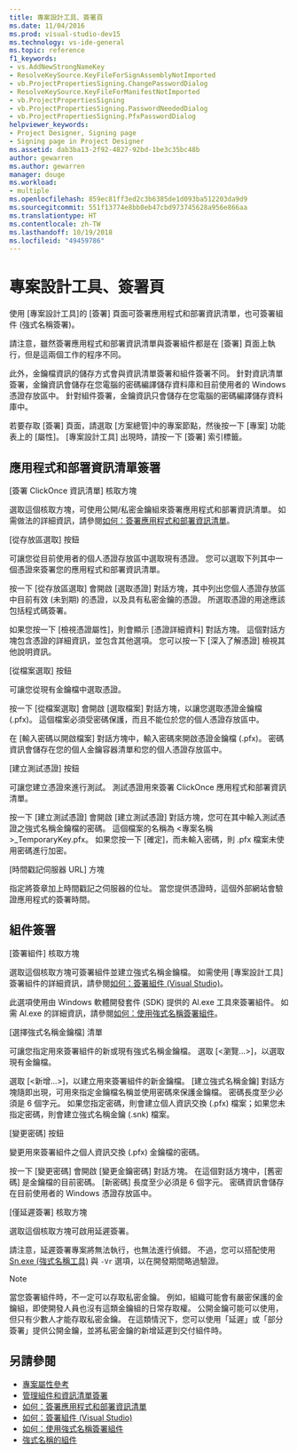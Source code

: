 ```yaml
---
title: 專案設計工具、簽署頁
ms.date: 11/04/2016
ms.prod: visual-studio-dev15
ms.technology: vs-ide-general
ms.topic: reference
f1_keywords:
- vs.AddNewStrongNameKey
- ResolveKeySource.KeyFileForSignAssemblyNotImported
- vb.ProjectPropertiesSigning.ChangePasswordDialog
- ResolveKeySource.KeyFileForManifestNotImported
- vb.ProjectPropertiesSigning
- vb.ProjectPropertiesSigning.PasswordNeededDialog
- vb.ProjectPropertiesSigning.PfxPasswordDialog
helpviewer_keywords:
- Project Designer, Signing page
- Signing page in Project Designer
ms.assetid: dab3ba13-2f92-4827-92bd-1be3c35bc48b
author: gewarren
ms.author: gewarren
manager: douge
ms.workload:
- multiple
ms.openlocfilehash: 859ec81ff3ed2c3b6385de1d093ba512203da9d9
ms.sourcegitcommit: 551f13774e8bb0eb47cbd973745628a956e866aa
ms.translationtype: HT
ms.contentlocale: zh-TW
ms.lasthandoff: 10/19/2018
ms.locfileid: "49459786"
---
```

# <a name="signing-page-project-designer"></a>專案設計工具、簽署頁
使用 [專案設計工具]的 [簽署] 頁面可簽署應用程式和部署資訊清單，也可簽署組件 (強式名稱簽署)。

 請注意，雖然簽署應用程式和部署資訊清單與簽署組件都是在 [簽署] 頁面上執行，但是這兩個工作的程序不同。

 此外，金鑰檔資訊的儲存方式會與資訊清單簽署和組件簽署不同。 針對資訊清單簽署，金鑰資訊會儲存在您電腦的密碼編譯儲存資料庫和目前使用者的 Windows 憑證存放區中。 針對組件簽署，金鑰資訊只會儲存在您電腦的密碼編譯儲存資料庫中。

 若要存取 [簽署] 頁面，請選取 [方案總管]中的專案節點，然後按一下 [專案] 功能表上的 [屬性]。 [專案設計工具] 出現時，請按一下 [簽署] 索引標籤。

## <a name="application-and-deployment-manifest-signing"></a>應用程式和部署資訊清單簽署
 [簽署 ClickOnce 資訊清單] 核取方塊

 選取這個核取方塊，可使用公開/私密金鑰組來簽署應用程式和部署資訊清單。 如需做法的詳細資訊，請參閱[如何：簽署應用程式和部署資訊清單](../../ide/how-to-sign-application-and-deployment-manifests.md)。

 [從存放區選取] 按鈕

 可讓您從目前使用者的個人憑證存放區中選取現有憑證。 您可以選取下列其中一個憑證來簽署您的應用程式和部署資訊清單。

 按一下 [從存放區選取] 會開啟 [選取憑證] 對話方塊，其中列出您個人憑證存放區中目前有效 (未到期) 的憑證，以及具有私密金鑰的憑證。 所選取憑證的用途應該包括程式碼簽署。

 如果您按一下 [檢視憑證屬性]，則會顯示 [憑證詳細資料] 對話方塊。 這個對話方塊包含憑證的詳細資訊，並包含其他選項。 您可以按一下 [深入了解憑證] 檢視其他說明資訊。

 [從檔案選取] 按鈕

 可讓您從現有金鑰檔中選取憑證。

 按一下 [從檔案選取] 會開啟 [選取檔案] 對話方塊，以讓您選取憑證金鑰檔 (.pfx)。 這個檔案必須受密碼保護，而且不能位於您的個人憑證存放區中。

 在 [輸入密碼以開啟檔案] 對話方塊中，輸入密碼來開啟憑證金鑰檔 (.pfx)。 密碼資訊會儲存在您的個人金鑰容器清單和您的個人憑證存放區中。

 [建立測試憑證] 按鈕

 可讓您建立憑證來進行測試。 測試憑證用來簽署 ClickOnce 應用程式和部署資訊清單。

 按一下 [建立測試憑證] 會開啟 [建立測試憑證] 對話方塊，您可在其中輸入測試憑證之強式名稱金鑰檔的密碼。 這個檔案的名稱為 <專案名稱>_TemporaryKey.pfx。 如果您按一下 [確定]，而未輸入密碼，則 .pfx 檔案未使用密碼進行加密。

 [時間戳記伺服器 URL] 方塊

 指定將簽章加上時間戳記之伺服器的位址。 當您提供憑證時，這個外部網站會驗證應用程式的簽署時間。

## <a name="assembly-signing"></a>組件簽署
 [簽署組件] 核取方塊

 選取這個核取方塊可簽署組件並建立強式名稱金鑰檔。 如需使用 [專案設計工具] 簽署組件的詳細資訊，請參閱[如何：簽署組件 (Visual Studio)](../managing-assembly-and-manifest-signing.md#how-to-sign-an-assembly-in-visual-studio)。

 此選項使用由 Windows 軟體開發套件 (SDK) 提供的 Al.exe 工具來簽署組件。 如需 Al.exe 的詳細資訊，請參閱[如何：使用強式名稱簽署組件](/dotnet/framework/app-domains/how-to-sign-an-assembly-with-a-strong-name)。

 [選擇強式名稱金鑰檔] 清單

 可讓您指定用來簽署組件的新或現有強式名稱金鑰檔。 選取 [\<瀏覽...>]，以選取現有金鑰檔。

 選取 [\<新增...>]，以建立用來簽署組件的新金鑰檔。 [建立強式名稱金鑰] 對話方塊隨即出現，可用來指定金鑰檔名稱並使用密碼來保護金鑰檔。 密碼長度至少必須是 6 個字元。 如果您指定密碼，則會建立個人資訊交換 (.pfx) 檔案；如果您未指定密碼，則會建立強式名稱金鑰 (.snk) 檔案。

 [變更密碼] 按鈕

 變更用來簽署組件之個人資訊交換 (.pfx) 金鑰檔的密碼。

 按一下 [變更密碼] 會開啟 [變更金鑰密碼] 對話方塊。 在這個對話方塊中，[舊密碼] 是金鑰檔的目前密碼。 [新密碼] 長度至少必須是 6 個字元。 密碼資訊會儲存在目前使用者的 Windows 憑證存放區中。

 [僅延遲簽署] 核取方塊

 選取這個核取方塊可啟用延遲簽署。

 請注意，延遲簽署專案將無法執行，也無法進行偵錯。 不過，您可以搭配使用 [Sn.exe (強式名稱工具)](/dotnet/framework/tools/sn-exe-strong-name-tool) 與 `-Vr` 選項，以在開發期間略過驗證。

> [!NOTE]
> 當您簽署組件時，不一定可以存取私密金鑰。 例如，組織可能會有嚴密保護的金鑰組，即使開發人員也沒有這類金鑰組的日常存取權。 公開金鑰可能可以使用，但只有少數人才能存取私密金鑰。 在這類情況下，您可以使用「延遲」或「部分簽署」提供公開金鑰，並將私密金鑰的新增延遲到交付組件時。


## <a name="see-also"></a>另請參閱

- [專案屬性參考](../../ide/reference/project-properties-reference.md)
- [管理組件和資訊清單簽署](../../ide/managing-assembly-and-manifest-signing.md)
- [如何：簽署應用程式和部署資訊清單](../../ide/how-to-sign-application-and-deployment-manifests.md)
- [如何：簽署組件 (Visual Studio)](../managing-assembly-and-manifest-signing.md#how-to-sign-an-assembly-in-visual-studio)
- [如何：使用強式名稱簽署組件](/dotnet/framework/app-domains/how-to-sign-an-assembly-with-a-strong-name)
- [強式名稱的組件](/dotnet/framework/app-domains/strong-named-assemblies)